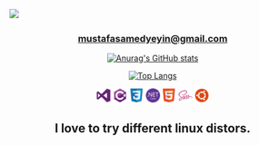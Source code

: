 ![](https://komarev.com/ghpvc/?username=MustafaSamedYeyin&color=blueviolet)
<div align="center">


### mustafasamedyeyin@gmail.com
[![Anurag's GitHub stats](https://github-readme-stats.vercel.app/api?username=MustafaSamedYeyin&show_icons=true&theme=radical)](https://github.com/anuraghazra/github-readme-stats)

[![Top Langs](https://github-readme-stats.vercel.app/api/top-langs/?username=MustafaSamedYeyin&layout=compact&theme=radical)](https://github.com/anuraghazra/github-readme-stats)
<div style="max-height= 25px;">
  <img src="https://raw.githubusercontent.com/MustafaSamedYeyin/MustafaSamedYeyin/a1f83044e260e725fbc7972552b970de384e006f/visualstudio-plain.svg" width="25" title="visualstudio">
  <img src="https://raw.githubusercontent.com/MustafaSamedYeyin/MustafaSamedYeyin/1e91bc51489ff05d4c74424efeb68fe3a4f73033/csharp-original.svg" width="25" title="csharp">
  <img src="https://raw.githubusercontent.com/MustafaSamedYeyin/MustafaSamedYeyin/a1f83044e260e725fbc7972552b970de384e006f/css3-original.svg" width="25" title="css3">
  <img src="https://raw.githubusercontent.com/MustafaSamedYeyin/MustafaSamedYeyin/487a8d91bca3ec319dc62822478d879514fd4af4/dotnetcore-original.svg" width="25" title="dotnetcore">
  <img src="https://raw.githubusercontent.com/MustafaSamedYeyin/MustafaSamedYeyin/a1f83044e260e725fbc7972552b970de384e006f/html5-original.svg" width="25" title="html5">
  <img src="https://raw.githubusercontent.com/MustafaSamedYeyin/MustafaSamedYeyin/a1f83044e260e725fbc7972552b970de384e006f/sass-original.svg" width="25" title="sass">
  <img src="https://raw.githubusercontent.com/MustafaSamedYeyin/MustafaSamedYeyin/a1f83044e260e725fbc7972552b970de384e006f/ubuntu-plain.svg" width="25" title="ubuntu">
  </div>
  
  ## I love to try different  linux distors.
  
</div>
